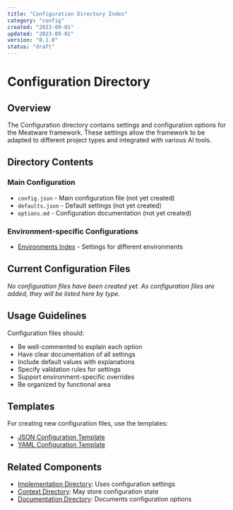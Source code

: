 ```yaml
---
title: "Configuration Directory Index"
category: "config"
created: "2023-09-01"
updated: "2023-09-01"
version: "0.1.0"
status: "draft"
---
```


# Configuration Directory

## Overview

The Configuration directory contains settings and configuration options for the Meatware framework. These settings allow the framework to be adapted to different project types and integrated with various AI tools.

## Directory Contents

### Main Configuration

- `config.json` - Main configuration file (not yet created)
- `defaults.json` - Default settings (not yet created)
- `options.md` - Configuration documentation (not yet created)

### Environment-specific Configurations

- [Environments Index](/config/environments/index.md) - Settings for different environments

## Current Configuration Files

*No configuration files have been created yet. As configuration files are added, they will be listed here by type.*

## Usage Guidelines

Configuration files should:
- Be well-commented to explain each option
- Have clear documentation of all settings
- Include default values with explanations
- Specify validation rules for settings
- Support environment-specific overrides
- Be organized by functional area

## Templates

For creating new configuration files, use the templates:
- [JSON Configuration Template](/templates/config/_template.json)
- [YAML Configuration Template](/templates/config/_template.yaml)

## Related Components

- [Implementation Directory](/implementation/index.md): Uses configuration settings
- [Context Directory](/context/index.md): May store configuration state
- [Documentation Directory](/docs/index.md): Documents configuration options